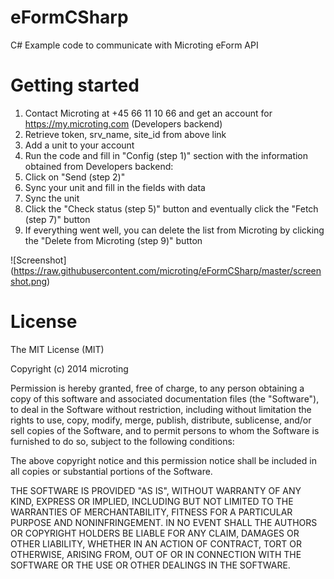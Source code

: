 eFormCSharp
================

C# Example code to communicate with Microting eForm API

Getting started
===============

1. Contact Microting at +45 66 11 10 66 and get an account for https://my.microting.com (Developers backend)
2. Retrieve token, srv_name, site_id from above link
3. Add a unit to your account
4. Run the code and fill in "Config (step 1)" section with the information obtained from Developers backend:
5. Click on "Send (step 2)"
6. Sync your unit and fill in the fields with data
6. Sync the unit
7. Click the "Check status (step 5)" button and eventually click the "Fetch (step 7)" button
8. If everything went well, you can delete the list from Microting by clicking the "Delete from Microting (step 9)" button

![Screenshot]
(https://raw.githubusercontent.com/microting/eFormCSharp/master/screenshot.png)

License
=======

The MIT License (MIT)

Copyright (c) 2014 microting

Permission is hereby granted, free of charge, to any person obtaining a copy
of this software and associated documentation files (the "Software"), to deal
in the Software without restriction, including without limitation the rights
to use, copy, modify, merge, publish, distribute, sublicense, and/or sell
copies of the Software, and to permit persons to whom the Software is
furnished to do so, subject to the following conditions:

The above copyright notice and this permission notice shall be included in all
copies or substantial portions of the Software.

THE SOFTWARE IS PROVIDED "AS IS", WITHOUT WARRANTY OF ANY KIND, EXPRESS OR
IMPLIED, INCLUDING BUT NOT LIMITED TO THE WARRANTIES OF MERCHANTABILITY,
FITNESS FOR A PARTICULAR PURPOSE AND NONINFRINGEMENT. IN NO EVENT SHALL THE
AUTHORS OR COPYRIGHT HOLDERS BE LIABLE FOR ANY CLAIM, DAMAGES OR OTHER
LIABILITY, WHETHER IN AN ACTION OF CONTRACT, TORT OR OTHERWISE, ARISING FROM,
OUT OF OR IN CONNECTION WITH THE SOFTWARE OR THE USE OR OTHER DEALINGS IN THE
SOFTWARE.

